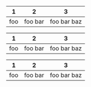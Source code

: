 | 1   | 2       | 3           |
| --- | ------- | ----------- |
| foo | foo bar | foo bar baz |

| 1   | 2       | 3           |
| --- | ------- | ----------- |
| foo | foo bar | foo bar baz |

| 1   | 2       | 3           |
| --- | ------- | ----------- |
| foo | foo bar | foo bar baz |
